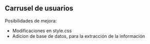 ## Carrusel de usuarios

Posibilidades de mejora:
- Modificaciones en style.css
- Adicion de base de datos, para la extracción de la información